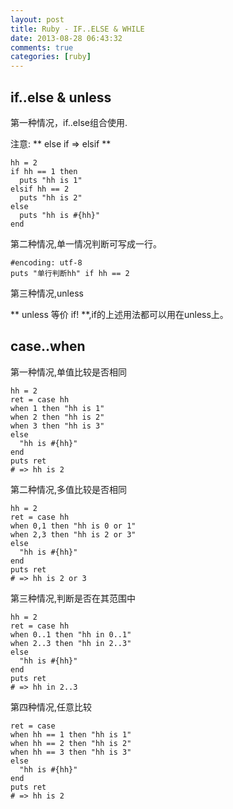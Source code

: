 ```yaml
---
layout: post
title: Ruby - IF..ELSE & WHILE
date: 2013-08-28 06:43:32
comments: true
categories: [ruby]
---
```

## if..else & unless

第一种情况，if..else组合使用.

注意: ** else if => elsif **

    hh = 2
    if hh == 1 then
      puts "hh is 1"
    elsif hh == 2
      puts "hh is 2"
    else
      puts "hh is #{hh}"
    end 
第二种情况,单一情况判断可写成一行。

    #encoding: utf-8
    puts "单行判断hh" if hh == 2
第三种情况,unless

** unless 等价 if! **,if的上述用法都可以用在unless上。

## case..when

第一种情况,单值比较是否相同

    hh = 2
    ret = case hh
    when 1 then "hh is 1"
    when 2 then "hh is 2"
    when 3 then "hh is 3"
    else
      "hh is #{hh}"
    end
    puts ret
    # => hh is 2

第二种情况,多值比较是否相同

    hh = 2
    ret = case hh
    when 0,1 then "hh is 0 or 1"
    when 2,3 then "hh is 2 or 3"
    else
      "hh is #{hh}"
    end
    puts ret
    # => hh is 2 or 3

第三种情况,判断是否在其范围中

    hh = 2
    ret = case hh
    when 0..1 then "hh in 0..1"
    when 2..3 then "hh in 2..3"
    else
      "hh is #{hh}"
    end
    puts ret
    # => hh in 2..3

第四种情况,任意比较

    ret = case
    when hh == 1 then "hh is 1"
    when hh == 2 then "hh is 2"
    when hh == 3 then "hh is 3"
    else
      "hh is #{hh}"
    end
    puts ret
    # => hh is 2
